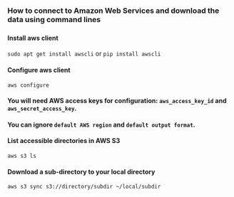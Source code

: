 ### How to connect to Amazon Web Services and download the data using command lines
###
#### Install aws client 
`sudo apt get install awscli` or `pip install awscli`
####
#### Configure aws client
`aws configure`
#### You will need AWS access keys for configuration: `aws_access_key_id` and `aws_secret_access_key`.
#### You can ignore `default AWS region` and `default output format`.
####
#### List accessible directories in AWS S3
`aws s3 ls`
####
#### Download a sub-directory to your local directory
`aws s3 sync s3://directory/subdir ~/local/subdir`
